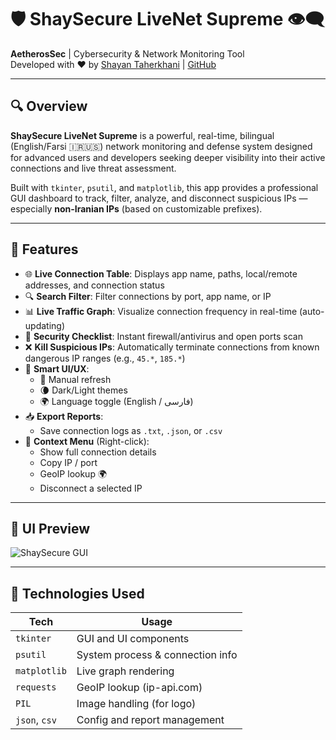# 🛡️ ShaySecure LiveNet Supreme 👁‍🗨

**AetherosSec** | Cybersecurity & Network Monitoring Tool  
Developed with ❤️ by [Shayan Taherkhani](https://linkedin.com/in/shayantaherkhani) | [GitHub](https://github.com/shayanthn)

---

## 🔍 Overview

**ShaySecure LiveNet Supreme** is a powerful, real-time, bilingual (English/Farsi 🇮🇷🇺🇸) network monitoring and defense system designed for advanced users and developers seeking deeper visibility into their active connections and live threat assessment.

Built with `tkinter`, `psutil`, and `matplotlib`, this app provides a professional GUI dashboard to track, filter, analyze, and disconnect suspicious IPs — especially **non-Iranian IPs** (based on customizable prefixes).

---

## 🚀 Features

- 🌐 **Live Connection Table**: Displays app name, paths, local/remote addresses, and connection status
- 🔍 **Search Filter**: Filter connections by port, app name, or IP
- 📊 **Live Traffic Graph**: Visualize connection frequency in real-time (auto-updating)
- 🔐 **Security Checklist**: Instant firewall/antivirus and open ports scan
- ❌ **Kill Suspicious IPs**: Automatically terminate connections from known dangerous IP ranges (e.g., `45.*`, `185.*`)
- 🧠 **Smart UI/UX**:
  - 🔄 Manual refresh
  - 🌘 Dark/Light themes
  - 🌍 Language toggle (English / فارسی)
- 📥 **Export Reports**:
  - Save connection logs as `.txt`, `.json`, or `.csv`
- 📌 **Context Menu** (Right-click):
  - Show full connection details
  - Copy IP / port
  - GeoIP lookup 🌍
  - Disconnect a selected IP

---

## 📸 UI Preview

![ShaySecure GUI](https://user-images.githubusercontent.com/placeholder/demo.gif) <!-- (Optional: insert screenshots here) -->

---

## 🧰 Technologies Used

| Tech            | Usage                         |
|----------------|-------------------------------|
| `tkinter`       | GUI and UI components         |
| `psutil`        | System process & connection info |
| `matplotlib`    | Live graph rendering          |
| `requests`      | GeoIP lookup (ip-api.com)     |
| `PIL`           | Image handling (for logo)     |
| `json`, `csv`   | Config and report management  |

